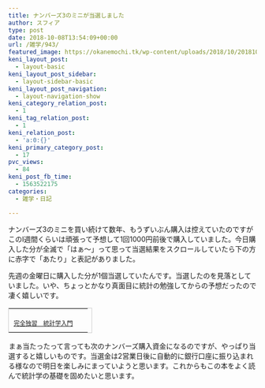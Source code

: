 ```yaml
---
title: ナンバーズ3のミニが当選しました
author: スフィア
type: post
date: 2018-10-08T13:54:09+00:00
url: /雑学/943/
featured_image: https://okanemochi.tk/wp-content/uploads/2018/10/20181005mini-1.png
keni_layout_post:
  - layout-basic
keni_layout_post_sidebar:
  - layout-sidebar-basic
keni_layout_post_navigation:
  - layout-navigation-show
keni_category_relation_post:
  - 1
keni_tag_relation_post:
  - 1
keni_relation_post:
  - 'a:0:{}'
keni_primary_category_post:
  - 17
pvc_views:
  - 84
keni_post_fb_time:
  - 1563522175
categories:
  - 雑学・日記

---
```

ナンバーズ3のミニを買い続けて数年、もうずいぶん購入は控えていたのですがこのⅠ週間くらいは頑張って予想して1回1000円前後で購入していました。今日購入した分が全滅で「はぁ～」って思って当選結果をスクロールしていたら下の方に赤字で「あたり」と表記がありました。

先週の金曜日に購入した分が1個当選していたんです。当選したのを見落としていました。いや、ちょっとかなり真面目に統計の勉強してからの予想だったので凄く嬉しいです。

<table cellpadding="0" cellspacing="0" border="0" style="border: 1px solid #ccc; width: 170px;">
  <tr style="border-style: none;">
    <td style="vertical-align: top; border-style: none; padding: 10px 10px 0pt; width: 140px;">
      <a href="https://px.a8.net/svt/ejp?a8mat=1NWEY9+CTG7CY+249K+BWGDT&a8ejpredirect=https%3A%2F%2Fwww.amazon.co.jp%2Fdp%2FB00DJ0Y7F2%2F%3Ftag%3Da8-affi-290364-22" target="_blank" rel="nofollow noopener"><img border="0" alt="" src="https://images-fe.ssl-images-amazon.com/images/I/510I1hBHTSL._SS160_.jpg" /></a>
    </td>
  </tr>
  
  <tr style="border-style: none;">
    <td style="font-size: 12px; vertical-align: middle; border-style: none; padding: 10px;">
      <p style="padding: 0; margin: 0;">
        <a href="https://px.a8.net/svt/ejp?a8mat=1NWEY9+CTG7CY+249K+BWGDT&a8ejpredirect=https%3A%2F%2Fwww.amazon.co.jp%2Fdp%2FB00DJ0Y7F2%2F%3Ftag%3Da8-affi-290364-22" target="_blank" rel="nofollow noopener">完全独習　統計学入門</a>
      </p>
    </td>
  </tr>
</table>

<img border="0" width="1" height="1" src="https://www15.a8.net/0.gif?a8mat=1NWEY9+CTG7CY+249K+BWGDT" alt="" />まぁ当たったって言っても次のナンバーズ購入資金になるのですが、やっぱり当選すると嬉しいものです。当選金は2営業日後に自動的に銀行口座に振り込まれる様なので明日を楽しみにまっていようと思います。これからもこの本をよく読んで統計学の基礎を固めたいと思います。